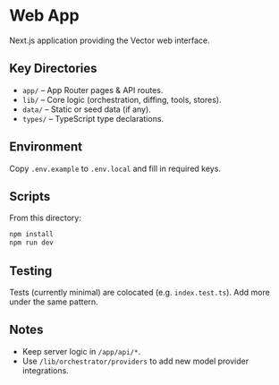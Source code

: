 # Web App

Next.js application providing the Vector web interface.

## Key Directories
- `app/` – App Router pages & API routes.
- `lib/` – Core logic (orchestration, diffing, tools, stores).
- `data/` – Static or seed data (if any).
- `types/` – TypeScript type declarations.

## Environment
Copy `.env.example` to `.env.local` and fill in required keys.

## Scripts
From this directory:
```sh
npm install
npm run dev
```

## Testing
Tests (currently minimal) are colocated (e.g. `index.test.ts`). Add more under the same pattern.

## Notes
- Keep server logic in `/app/api/*`.
- Use `/lib/orchestrator/providers` to add new model provider integrations.

